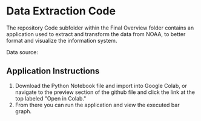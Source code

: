 # Data Extraction Code
The repository Code subfolder within the Final Overview folder contains an application used to extract and transform the data from NOAA, to better format and visualize the information system.

Data source: 

## Application Instructions
1. Download the Python Notebook file and import into Google Colab, or navigate to the preview section of the github file and click the link at the top labeled "Open in Colab."
2. From there you can run the application and view the executed bar graph.
